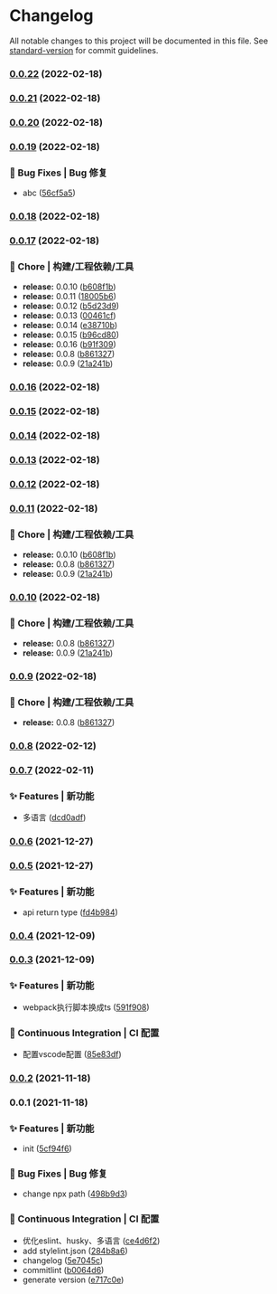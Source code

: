 # Changelog

All notable changes to this project will be documented in this file. See [standard-version](https://github.com/conventional-changelog/standard-version) for commit guidelines.

### [0.0.22](https://github.com/nanjingcaiyong/vue3-template/compare/v3.0.2...v0.0.22) (2022-02-18)

### [0.0.21](https://github.com/nanjingcaiyong/vue3-template/compare/v0.0.20...v0.0.21) (2022-02-18)

### [0.0.20](https://github.com/nanjingcaiyong/vue3-template/compare/v3.0.1...v0.0.20) (2022-02-18)

### [0.0.19](https://github.com/nanjingcaiyong/vue3-template/compare/v0.0.18...v0.0.19) (2022-02-18)


### 🐛 Bug Fixes | Bug 修复

* abc ([56cf5a5](https://github.com/nanjingcaiyong/vue3-template/commit/56cf5a522aaef503845e87c877a15a6a3cef5cce))

### [0.0.18](https://github.com/nanjingcaiyong/vue3-template/compare/v0.0.17...v0.0.18) (2022-02-18)

### [0.0.17](https://github.com/nanjingcaiyong/vue3-template/compare/v0.0.7...v0.0.17) (2022-02-18)


### 🚀 Chore | 构建/工程依赖/工具

* **release:** 0.0.10 ([b608f1b](https://github.com/nanjingcaiyong/vue3-template/commit/b608f1bbf883efdc809e3658aa55149b8413418e))
* **release:** 0.0.11 ([18005b6](https://github.com/nanjingcaiyong/vue3-template/commit/18005b6f33e69602ee840a57d240cea1475c691a))
* **release:** 0.0.12 ([b5d23d9](https://github.com/nanjingcaiyong/vue3-template/commit/b5d23d9b5b289eb52c9b741016fab53c4dabe669))
* **release:** 0.0.13 ([00461cf](https://github.com/nanjingcaiyong/vue3-template/commit/00461cfd9fea5c8e3755601c8e8f7b47c5400d0e))
* **release:** 0.0.14 ([e38710b](https://github.com/nanjingcaiyong/vue3-template/commit/e38710b72ca1446e68d1696ebef584f42eda5a2d))
* **release:** 0.0.15 ([b96cd80](https://github.com/nanjingcaiyong/vue3-template/commit/b96cd807a59127102a6633afc38399386a6af4a7))
* **release:** 0.0.16 ([b91f309](https://github.com/nanjingcaiyong/vue3-template/commit/b91f309a5755789c520b0a57d199ed00f0db6389))
* **release:** 0.0.8 ([b861327](https://github.com/nanjingcaiyong/vue3-template/commit/b861327384adefffe739f38162491119b08b3026))
* **release:** 0.0.9 ([21a241b](https://github.com/nanjingcaiyong/vue3-template/commit/21a241b6d7dad0b135394c8dbfec757086317434))

### [0.0.16](https://github.com/nanjingcaiyong/vue3-template/compare/v0.0.15...v0.0.16) (2022-02-18)

### [0.0.15](https://github.com/nanjingcaiyong/vue3-template/compare/v0.0.14...v0.0.15) (2022-02-18)

### [0.0.14](https://github.com/nanjingcaiyong/vue3-template/compare/v0.0.13...v0.0.14) (2022-02-18)

### [0.0.13](https://github.com/nanjingcaiyong/vue3-template/compare/v0.0.12...v0.0.13) (2022-02-18)

### [0.0.12](https://github.com/nanjingcaiyong/vue3-template/compare/v0.0.11...v0.0.12) (2022-02-18)

### [0.0.11](https://github.com/nanjingcaiyong/vue3-template/compare/v0.0.7...v0.0.11) (2022-02-18)


### 🚀 Chore | 构建/工程依赖/工具

* **release:** 0.0.10 ([b608f1b](https://github.com/nanjingcaiyong/vue3-template/commit/b608f1bbf883efdc809e3658aa55149b8413418e))
* **release:** 0.0.8 ([b861327](https://github.com/nanjingcaiyong/vue3-template/commit/b861327384adefffe739f38162491119b08b3026))
* **release:** 0.0.9 ([21a241b](https://github.com/nanjingcaiyong/vue3-template/commit/21a241b6d7dad0b135394c8dbfec757086317434))

### [0.0.10](https://github.com/nanjingcaiyong/vue3-template/compare/v0.0.7...v0.0.10) (2022-02-18)


### 🚀 Chore | 构建/工程依赖/工具

* **release:** 0.0.8 ([b861327](https://github.com/nanjingcaiyong/vue3-template/commit/b861327384adefffe739f38162491119b08b3026))
* **release:** 0.0.9 ([21a241b](https://github.com/nanjingcaiyong/vue3-template/commit/21a241b6d7dad0b135394c8dbfec757086317434))

### [0.0.9](https://github.com/nanjingcaiyong/vue3-template/compare/v0.0.7...v0.0.9) (2022-02-18)


### 🚀 Chore | 构建/工程依赖/工具

* **release:** 0.0.8 ([b861327](https://github.com/nanjingcaiyong/vue3-template/commit/b861327384adefffe739f38162491119b08b3026))

### [0.0.8](https://github.com/nanjingcaiyong/vue3-template/compare/v0.0.7...v0.0.8) (2022-02-12)

### [0.0.7](https://github.com/nanjingcaiyong/vue3-template/compare/v0.0.6...v0.0.7) (2022-02-11)


### ✨ Features | 新功能

* 多语言 ([dcd0adf](https://github.com/nanjingcaiyong/vue3-template/commit/dcd0adf2eec31391cf103c15af307b5864a60309))

### [0.0.6](https://github.com/nanjingcaiyong/vue3-template/compare/v0.0.5...v0.0.6) (2021-12-27)

### [0.0.5](https://github.com/nanjingcaiyong/vue3-template/compare/v0.0.4...v0.0.5) (2021-12-27)


### ✨ Features | 新功能

* api return type ([fd4b984](https://github.com/nanjingcaiyong/vue3-template/commit/fd4b98409e01d7257a99e9c290ddc5ccc4f2d4f5))

### [0.0.4](https://github.com/nanjingcaiyong/vue3-template/compare/v0.0.3...v0.0.4) (2021-12-09)

### [0.0.3](https://github.com/nanjingcaiyong/vue3-template/compare/v0.0.2...v0.0.3) (2021-12-09)


### ✨ Features | 新功能

* webpack执行脚本换成ts ([591f908](https://github.com/nanjingcaiyong/vue3-template/commit/591f9083c7829131dda80b6e2b8e6d3b38a94d72))


### 👷 Continuous Integration | CI 配置

* 配置vscode配置 ([85e83df](https://github.com/nanjingcaiyong/vue3-template/commit/85e83df37b5f39bb4c956f478e47bd9581b55d59))

### [0.0.2](https://github.com/nanjingcaiyong/vue3-template/compare/v0.0.1...v0.0.2) (2021-11-18)

### 0.0.1 (2021-11-18)


### ✨ Features | 新功能

* init ([5cf94f6](https://github.com/nanjingcaiyong/vue3-template/commit/5cf94f6095b41ab3c057135486b61ebb9bd6f240))


### 🐛 Bug Fixes | Bug 修复

* change npx path ([498b9d3](https://github.com/nanjingcaiyong/vue3-template/commit/498b9d3da0a6450444d0c64894db42e2867ca976))


### 👷 Continuous Integration | CI 配置

* 优化eslint、husky、多语言 ([ce4d6f2](https://github.com/nanjingcaiyong/vue3-template/commit/ce4d6f24379a1a35fd528ad68718b823da5499c6))
* add stylelint.json ([284b8a6](https://github.com/nanjingcaiyong/vue3-template/commit/284b8a6dd5c3eb58aac0a2410c12502ffb3fe9a9))
* changelog ([5e7045c](https://github.com/nanjingcaiyong/vue3-template/commit/5e7045c8d5d1a432f748dce223d7eaf6d1b7f962))
* commitlint ([b0064d6](https://github.com/nanjingcaiyong/vue3-template/commit/b0064d6eedca7c82b88ee9474db12e06ab3fd64f))
* generate version ([e717c0e](https://github.com/nanjingcaiyong/vue3-template/commit/e717c0e4a922a9d4538c1ae08d21dbd55e580ee8))
